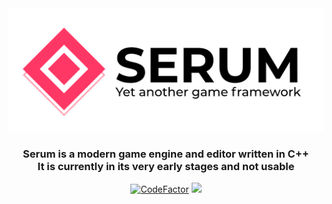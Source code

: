 <div align=center>
<img src="https://raw.githubusercontent.com/Riku32/Serum/master/assets/Banner_Black.png">
<h3>Serum is a modern game engine and editor written in C++<br>
It is currently in its very early stages and not usable</h3>
<a href="https://www.codefactor.io/repository/github/riku32/serum"><img src="https://www.codefactor.io/repository/github/riku32/serum/badge" alt="CodeFactor" /></a>
<img src="https://img.shields.io/github/license/Riku32/Serum">
</div>